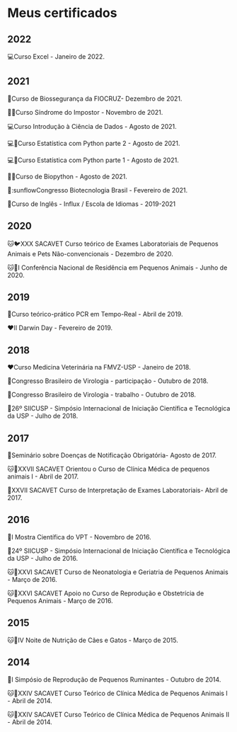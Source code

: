 # Meus certificados

## **2022**

:computer:Curso Excel - Janeiro de 2022.

## **2021**

:microscope:Curso de Biossegurança da FIOCRUZ- Dezembro de 2021.

:ok_woman:Curso Síndrome do Impostor - Novembro de 2021.

:computer:Curso Introdução à Ciência de Dados - Agosto de 2021.

:computer::snake:Curso Estatística com Python parte 2 - Agosto de 2021.

:computer::snake:Curso Estatística com Python parte 1 - Agosto de 2021.

:sunflower::snake:Curso de Biopython - Agosto de 2021.

:microscope::sunflowCongresso Biotecnologia Brasil - Fevereiro de 2021.

:rainbow:Curso de Inglês - Influx / Escola de Idiomas - 2019-2021

## **2020**

:cat::bird:XXX SACAVET Curso teórico de Exames Laboratoriais de Pequenos Animais e Pets Não-convencionais - Dezembro de 2020.

:cat::dog:I Conferência Nacional de Residência em Pequenos Animais - Junho de 2020.

## **2019**

:microscope:Curso teórico-prático PCR em Tempo-Real - Abril de 2019.

:heart:II Darwin Day - Fevereiro de 2019.

## **2018**

:heart:Curso Medicina Veterinária na FMVZ-USP - Janeiro de 2018.

:microscope:Congresso Brasileiro de Virologia - participação - Outubro de 2018.

:microscope:Congresso Brasileiro de Virologia - trabalho - Outubro de 2018.

:microscope:26º SIICUSP - Simpósio Internacional de Iniciação Científica e Tecnológica da USP - Julho de 2018.

## **2017**

:microscope:Seminário sobre Doenças de Notificação Obrigatória- Agosto de 2017.

:cat::dog:XXVII SACAVET Orientou o Curso de Clínica Médica de pequenos animais I - Abril de 2017.

:microscope:XXVII SACAVET Curso de Interpretação de Exames Laboratoriais- Abril de 2017.

## **2016**

:microscope:I Mostra Científica do VPT - Novembro de 2016.

:microscope:24º SIICUSP - Simpósio Internacional de Iniciação Científica e Tecnológica da USP - Julho de 2016.

:cat::dog:XXVI SACAVET Curso de Neonatologia e Geriatria de Pequenos Animais - Março de 2016.

:cat::dog:XXVI SACAVET Apoio no Curso de Reprodução e Obstetrícia de Pequenos Animais - Março de 2016.

## **2015**

:cat::dog:IV Noite de Nutrição de Cães e Gatos - Março de 2015.

## **2014**

:sheep:I Simpósio de Reprodução de Pequenos Ruminantes - Outubro de 2014.

:cat::dog:XXIV SACAVET Curso Teórico de Clínica Médica de Pequenos Animais I - Abril de 2014.

:cat::dog:XXIV SACAVET Curso Teórico de Clínica Médica de Pequenos Animais II - Abril de 2014.

